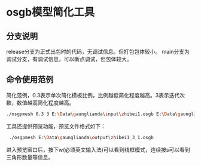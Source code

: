 # osgb模型简化工具
## 分支说明
release分支为正式出包时的代码，无调试信息。但打包包体较小。
main分支为调试分支，有调试信息，可以断点调试，但包体较大。


## 命令使用范例
简化范例，0.3表示单次简化模板比例，比例越低简化程度越高。3表示迭代次数，数值越高简化程度越高。
```bash
./osgpmesh 0.3 3 E:\Data\gaunglianda\input\zhibei1.osgb E:\Data\gaunglianda\output\zhibei1_3_3.osg
```
工具还提供预览功能，预览文件格式如下：
```bash
 ./osgpmesh E:\Data\gaunglianda\output\zhibei1_3_1.osgb
```
进入预览窗口后，按下w(必须英文输入法)可以看到线框模式，连续按s可以看到三角形数量等信息。
